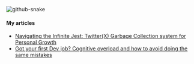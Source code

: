 <picture>
  <source media="(prefers-color-scheme: dark)" srcset="https://github.com/Bard89/Bard89/blob/output/github-contribution-grid-snake-dark.svg" />
  <source media="(prefers-color-scheme: light)" srcset="https://github.com/Bard89/Bard89/blob/output/github-contribution-grid-snake.svg" />
  <img alt="github-snake" src="github-snake.svg" />
</picture>

#### My articles
<!-- BLOGPOSTS:START -->
 - [Navigating the Infinite Jest: Twitter&lpar;X&rpar; Garbage Collection system for Personal Growth](https://cowberry.hashnode.dev/navigating-the-infinite-jest-twitterx-garbage-collection-system-for-personal-growth)
 - [Got your first Dev job? Cognitive overload and how to avoid doing the same mistakes](https://cowberry.hashnode.dev/got-your-first-dev-job-cognitive-overload-and-how-to-avoid-doing-the-same-mistakes)<!-- BLOGPOSTS:END -->
